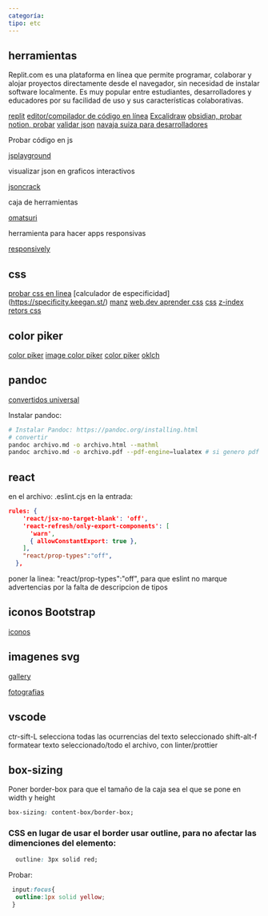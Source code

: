 ```yaml
---
categoría:
tipo: etc
---
```

## herramientas

Replit.com es una plataforma en línea que permite programar, colaborar y alojar proyectos directamente desde el navegador, sin necesidad de instalar software localmente. Es muy popular entre estudiantes, desarrolladores y educadores por su facilidad de uso y sus características colaborativas.

[replit](https://replit.com/)
[editor/compilador de código en línea](https://codesandbox.io/s/react-hook-form-get-started-j5wxo)
[Excalidraw](https://excalidraw.com/)
[obsidian, probar](https://obsidian.md/)
[notion, probar](https://www.notion.com/es)
[validar json](https://jsonlint.com/)
[navaja suiza para desarrolladores](https://devtoys.app/)

Probar código en js

[jsplayground](https://www.jsplayground.dev/)

visualizar json en graficos interactivos

[jsoncrack](https://jsoncrack.com/)

caja de herramientas

[omatsuri](https://omatsuri.app/)

herramienta para hacer apps responsivas

[responsively](https://responsively.app/)


## css

[probar css en linea](https://codi.link/%7C%7C)
[calculador de especificidad] (https://specificity.keegan.st/)
[manz](https://lenguajecss.com/)
[web.dev aprender css](https://web.dev/learn/css?hl=es)
[css](https://developer.mozilla.org/es/docs/Web/CSS)
[z-index](https://web.dev/learn/css/z-index?hl=es)
[retors css](https://www.frontendmentor.io/)

## color piker

[color piker](https://www.w3schools.com/colors/colors_picker.asp)
[image color piker](https://imagecolorpicker.com/)
[color piker](https://rgbcolorpicker.com/)
[oklch](https://oklch.com/#70,0.1,89,100)

## pandoc

[convertidos universal](https://pandoc.org/)

Instalar pandoc:

```sh
# Instalar Pandoc: https://pandoc.org/installing.html
# convertir
pandoc archivo.md -o archivo.html --mathml
pandoc archivo.md -o archivo.pdf --pdf-engine=lualatex # si genero pdf con latex
```

## react

en el archivo: .eslint.cjs
en la entrada:
```json
rules: {
    'react/jsx-no-target-blank': 'off',
    'react-refresh/only-export-components': [
      'warn',
      { allowConstantExport: true },
    ],
    "react/prop-types":"off",
  },
```
poner la linea: "react/prop-types":"off",
para que eslint no marque advertencias por la falta de descripcion de tipos


## iconos Bootstrap

[iconos](https://icons.getbootstrap.com/?q=clos)

## imagenes svg

[gallery](https://pixels.market/)

[fotografias](https://unsplash.com/documentation)

## vscode
ctr-sift-L selecciona todas las ocurrencias del texto seleccionado
shift-alt-f formatear texto seleccionado/todo el archivo, con linter/prottier

## box-sizing

Poner border-box para que el tamaño de la caja sea el que se pone en width y height
```css
box-sizing: content-box/border-box;
```

### CSS en lugar de usar el border usar outline, para no afectar las dimenciones del elemento:

```css
  outline: 3px solid red;
```

Probar:
```css
 input:focus{
  outline:1px solid yellow;
 }
```